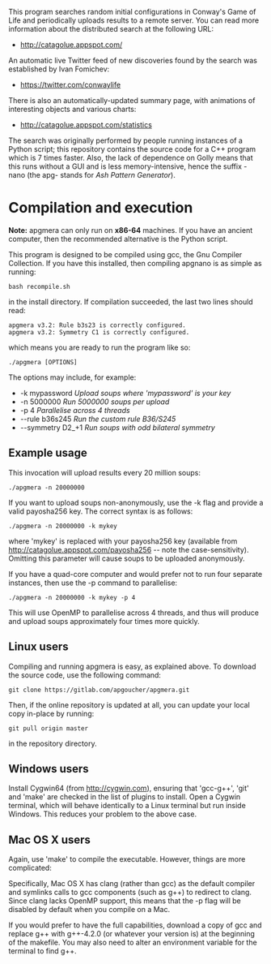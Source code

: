 This program searches random initial configurations in Conway's Game
of Life and periodically uploads results to a remote server. You can
read more information about the distributed search at the following URL:

- http://catagolue.appspot.com/

An automatic live Twitter feed of new discoveries found by the search
was established by Ivan Fomichev:

- https://twitter.com/conwaylife

There is also an automatically-updated summary page, with animations
of interesting objects and various charts:

- http://catagolue.appspot.com/statistics

The search was originally performed by people running instances of
a Python script; this repository contains the source code for a C++
program which is 7 times faster. Also, the lack of dependence on
Golly means that this runs without a GUI and is less memory-intensive,
hence the suffix -nano (the apg- stands for _Ash Pattern Generator_).

Compilation and execution
=========================

**Note:** apgmera can only run on **x86-64** machines. If you have an
ancient computer, then the recommended alternative is the Python
script.

This program is designed to be compiled using gcc, the Gnu Compiler
Collection. If you have this installed, then compiling apgnano is as
simple as running:

    bash recompile.sh

in the install directory. If compilation succeeded, the last two lines
should read:

    apgmera v3.2: Rule b3s23 is correctly configured.
    apgmera v3.2: Symmetry C1 is correctly configured.

which means you are ready to run the program like so:

    ./apgmera [OPTIONS]

The options may include, for example:

- -k mypassword      *Upload soups where 'mypassword' is your key*
- -n 5000000         *Run 5000000 soups per upload*
- -p 4               *Parallelise across 4 threads*
- --rule b36s245     *Run the custom rule B36/S245*
- --symmetry D2_+1   *Run soups with odd bilateral symmetry*

Example usage
-------------

This invocation will upload results every 20 million soups:

    ./apgmera -n 20000000

If you want to upload soups non-anonymously, use the -k flag and
provide a valid payosha256 key. The correct syntax is as follows:

    ./apgmera -n 20000000 -k mykey

where 'mykey' is replaced with your payosha256 key (available from
http://catagolue.appspot.com/payosha256 -- note the case-sensitivity).
Omitting this parameter will cause soups to be uploaded anonymously.

If you have a quad-core computer and would prefer not to run four
separate instances, then use the -p command to parallelise:

    ./apgmera -n 20000000 -k mykey -p 4

This will use OpenMP to parallelise across 4 threads, and thus will
produce and upload soups approximately four times more quickly.

Linux users
-----------

Compiling and running apgmera is easy, as explained above. To download
the source code, use the following command:

    git clone https://gitlab.com/apgoucher/apgmera.git

Then, if the online repository is updated at all, you can update your
local copy in-place by running:

    git pull origin master

in the repository directory.

Windows users
-------------

Install Cygwin64 (from http://cygwin.com), ensuring that 'gcc-g++',
'git' and 'make' are checked in the list of plugins to install. Open a
Cygwin terminal, which will behave identically to a Linux terminal but
run inside Windows. This reduces your problem to the above case.

Mac OS X users
--------------

Again, use 'make' to compile the executable. However, things are more
complicated:

Specifically, Mac OS X has clang (rather than gcc) as the default
compiler and symlinks calls to gcc components (such as g++) to redirect
to clang. Since clang lacks OpenMP support, this means that the -p flag
will be disabled by default when you compile on a Mac.

If you would prefer to have the full capabilities, download a copy of gcc
and replace g++ with g++-4.2.0 (or whatever your version is) at the
beginning of the makefile. You may also need to alter an environment
variable for the terminal to find g++.
